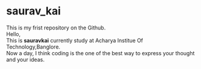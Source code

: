 # saurav_kai
This is my frist repository on the Github.
<br>
Hello,
<br>
This is <b>sauravkai</b> currently study at Acharya Institue Of Technology,Banglore.
<br>
Now a day, I think coding is the one of the best way to express your thought and your ideas.
